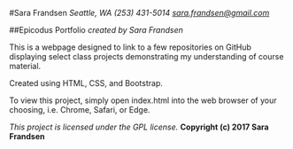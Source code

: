 #Sara Frandsen
*Seattle, WA
(253) 431-5014
sara.frandsen@gmail.com*

##Epicodus Portfolio
_created by Sara Frandsen_

This is a webpage designed to link to a few repositories on GitHub displaying select class projects demonstrating my understanding of course material.

Created using HTML, CSS, and Bootstrap.

To view this project, simply open index.html into the web browser of your choosing, i.e. Chrome, Safari, or Edge.

_This project is licensed under the GPL license._
**Copyright (c) 2017 Sara Frandsen**

